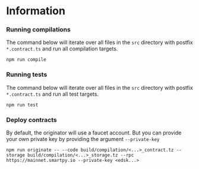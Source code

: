 # Information

### Running compilations

The command below will iterate over all files in the `src` directory with postfix `*.contract.ts` and run all compilation targets.

```shell
npm run compile
```

### Running tests

The command below will iterate over all files in the `src` directory with postfix `*.contract.ts` and run all test targets.

```shell
npm run test
```

### Deploy contracts

By default, the originator will use a faucet account.
But you can provide your own private key by providing the argument `--private-key`

```shell
npm run originate -- --code build/compilation/<...>_contract.tz --storage build/compilation/<...>_storage.tz --rpc https://mainnet.smartpy.io --private-key <edsk...>
```
